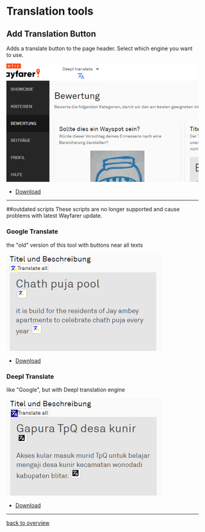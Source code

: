# Translation tools

## Add Translation Button
Adds a translate button to the page header. Select which engine you want to use.

![Translate Header Button](../images/translate-header.png "translation button")
* [Download](../wfes-AddTranslationButtons.user.js)



---

##outdated scripts
These scripts are no longer supported and cause problems with latest Wayfarer update.

### Google Translate
the "old" version of this tool with buttons near all texts

![Google Translate](../images/google-translate.png "Google translation buttons")
* [Download](../wfes-AddTranslationButtonsGoogle.user.js)


### Deepl Translate
like "Google", but with Deepl translation engine

![Deepl Translate](../images/deepl-translate.png "Deepl translation buttons")
* [Download](../wfes-AddTranslationButtonsDeepl.user.js)


---

[back to overview](../english.html)